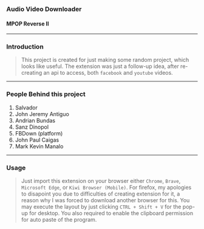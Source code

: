 ### Audio Video Downloader
#### MPOP Reverse II

---
### Introduction
> This project is created for just making some random project, which looks like useful. The extension was just a follow-up idea, after re-creating an api to access, both `facebook` and `youtube` videos.

---
### People Behind this project
1. Salvador
2. John Jeremy Antiguo
3. Andrian Bundas
4. Sanz Dinopol
5. FBDown (platform)
6. John Paul Caigas
7. Mark Kevin Manalo

---
### Usage
> Just import this extension on your browser either `Chrome`, `Brave`, `Microsoft Edge`, or `Kiwi Browser (Mobile)`. For firefox, my apologies to disapoint you due to difficulties of creating extension for it, a reason why I was forced to download another browser for this. You may execute the layout by just clicking `CTRL + Shift + V` for the pop-up for desktop.
You also required to enable the clipboard permission for auto paste of the program.
